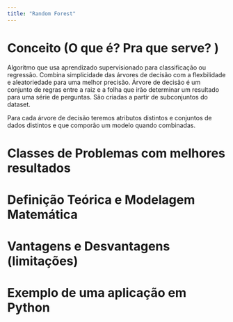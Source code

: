 ```yaml
---
title: "Random Forest"
---
```

# Conceito (O que é? Pra que serve? )
Algoritmo que usa aprendizado supervisionado para classificação ou regressão.
Combina simplicidade das árvores de decisão com a flexbilidade e aleatoriedade para uma melhor precisão.
Árvore de decisão é um conjunto de regras entre a raiz e a folha que irão determinar um resultado para uma série de perguntas. São criadas a partir de subconjuntos do dataset.

Para cada árvore de decisão teremos atributos distintos e conjuntos de dados distintos e que comporão um modelo quando combinadas. 
# Classes de Problemas com melhores resultados
# Definição Teórica e Modelagem Matemática
# Vantagens e Desvantagens (limitações)
# Exemplo de uma aplicação em Python
